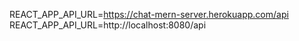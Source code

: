 REACT_APP_API_URL=https://chat-mern-server.herokuapp.com/api
REACT_APP_API_URL=http://localhost:8080/api
